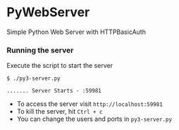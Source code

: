 # PyWebServer
Simple Python Web Server with HTTPBasicAuth


### Running the server
Execute the script to start the server
```
$ ./py3-server.py 

....... Server Starts - :59981
```

* To access the server visit `http://localhost:59981` 
* To kill the server, hit `Ctrl + c`
* You can change the users and ports in `py3-server.py`